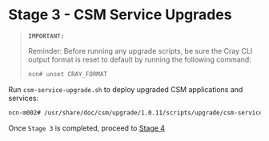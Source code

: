 # Stage 3 - CSM Service Upgrades

>**`IMPORTANT:`**
> 
> Reminder: Before running any upgrade scripts, be sure the Cray CLI output format is reset to default by running the following command:
>
>```bash
> ncn# unset CRAY_FORMAT
>```

Run `csm-service-upgrade.sh` to deploy upgraded CSM applications and services:

```bash
ncn-m002# /usr/share/doc/csm/upgrade/1.0.11/scripts/upgrade/csm-service-upgrade.sh
```

Once `Stage 3` is completed, proceed to [Stage 4](Stage_4.md)
